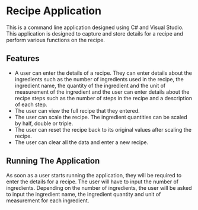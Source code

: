# Recipe Application 
This is a command line application designed using C# and Visual Studio. This application is designed to capture and store details for a recipe and perform various functions on the recipe.
## Features 
- A user can enter the details of a recipe. They can enter details about the ingredients such as the number of ingredients used in the recipe, the ingredient name, the quantity of the ingredient and the unit of measurement of the ingredient and the user can enter details about the recipe steps such as the number of steps in the recipe and a description of each step. 
- The user can view the full recipe that they entered. 
- The user can scale the recipe. The ingredient quantities can be scaled by half, double or triple. 
- The user can reset the recipe back to its original values after scaling the recipe. 
- The user can clear all the data and enter a new recipe. 
## Running The Application 
As soon as a user starts running the application, they will be required to enter the details for a recipe. 
The user will have to input the number of ingredients. 
Depending on the number of ingredients, the user will be asked to input the ingredient name, the ingredient quantity and unit of measurement for each ingredient. 
